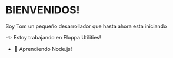 # BIENVENIDOS!

Soy Tom un pequeño desarrollador que hasta ahora esta iniciando


-:sparkles: Estoy trabajando en Floppa Utilities!
- :seedling: Aprendiendo Node.js!

